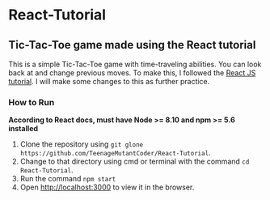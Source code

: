 # React-Tutorial
## Tic-Tac-Toe game made using the React tutorial

This is a simple Tic-Tac-Toe game with time-traveling abilities. You can look back at and change previous moves. 
To make this, I followed the [React JS tutorial](https://reactjs.org/tutorial/tutorial.html). I will make some changes to this as further practice.

### How to Run
**According to React docs, must have Node >= 8.10 and npm >= 5.6 installed**
1. Clone the repository using `git glone https://github.com/TeenageMutantCoder/React-Tutorial`.
2. Change to that directory using cmd or terminal with the command `cd React-Tutorial`.
3. Run the command `npm start`
4. Open [http://localhost:3000](http://localhost:3000) to view it in the browser.
